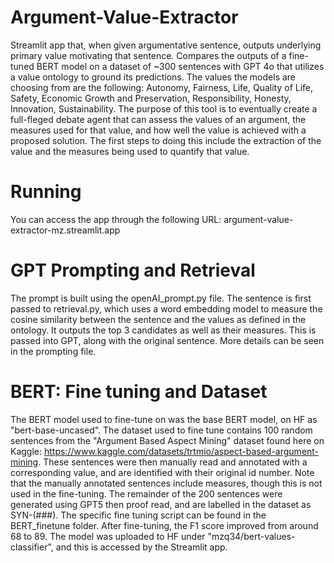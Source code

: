 # Argument-Value-Extractor
Streamlit app that, when given argumentative sentence, outputs underlying primary value motivating that sentence. Compares the outputs of a fine-tuned BERT model on a dataset of ~300 sentences with GPT 4o that utilizes a value ontology to ground its predictions. The values the models are choosing from are the following: Autonomy, Fairness, Life, Quality of Life, Safety, Economic Growth and Preservation, Responsibility, Honesty, Innovation, Sustainability. The purpose of this tool is to eventually create a full-fleged debate agent that can assess the values of an argument, the measures used for that value, and how well the value is achieved with a proposed solution. The first steps to doing this include the extraction of the value and the measures being used to quantify that value. 

# Running
You can access the app through the following URL: argument-value-extractor-mz.streamlit.app

# GPT Prompting and Retrieval
The prompt is built using the openAI_prompt.py file. The sentence is first passed to retrieval.py, which uses a word embedding model to measure the cosine similarity between the sentence and the values as defined in the ontology. It outputs the top 3 candidates as well as their measures. This is passed into GPT, along with the original sentence. More details can be seen in the prompting file.

# BERT: Fine tuning and Dataset
The BERT model used to fine-tune on was the base BERT model, on HF as "bert-base-uncased". The dataset used to fine tune contains 100 random sentences from the "Argument Based Aspect Mining" dataset found here on Kaggle: https://www.kaggle.com/datasets/trtmio/aspect-based-argument-mining. These sentences were then manually read and annotated with a corresponding value, and are identified with their original id number. Note that the manually annotated sentences include measures, though this is not used in the fine-tuning. The remainder of the 200 sentences were generated using GPT5 then proof read, and are labelled in the dataset as SYN-(###). The specific fine tuning script can be found in the BERT_finetune folder. After fine-tuning, the F1 score improved from around 68 to 89. The model was uploaded to HF under "mzq34/bert-values-classifier", and this is accessed by the Streamlit app.

